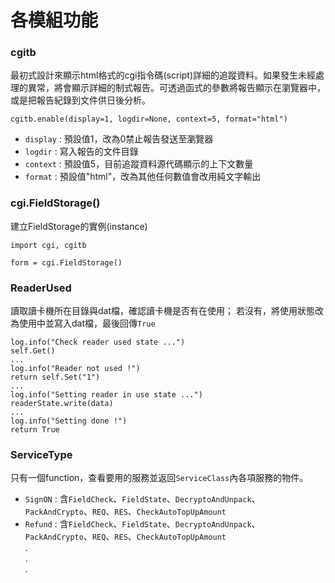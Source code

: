 # 各模組功能

### cgitb
最初式設計來顯示html格式的cgi指令碼(script)詳細的追蹤資料。如果發生未經處理的異常，將會顯示詳細的制式報告。可透過函式的參數將報告顯示在瀏覽器中，或是把報告紀錄到文件供日後分析。
```
cgitb.enable(display=1, logdir=None, context=5, format="html")
```
- `display` : 預設值1，改為0禁止報告發送至瀏覽器
- `logdir` : 寫入報告的文件目錄
- `context` : 預設值5，目前追蹤資料源代碼顯示的上下文數量
- `format` : 預設值"html"，改為其他任何數值會改用純文字輸出

### cgi.FieldStorage()
建立FieldStorage的實例(instance)
```
import cgi, cgitb

form = cgi.FieldStorage()
```

### ReaderUsed
讀取讀卡機所在目錄與dat檔，確認讀卡機是否有在使用；
若沒有，將使用狀態改為使用中並寫入dat檔，最後回傳`True`
```
log.info("Check reader used state ...")
self.Get()
...
log.info("Reader not used !")
return self.Set("1")
...
log.info("Setting reader in use state ...")
readerState.write(data)
...
log.info("Setting done !")
return True
```

### ServiceType
只有一個function，查看要用的服務並返回`ServiceClass`內各項服務的物件。
- `SignON` : 含`FieldCheck`、`FieldState`、`DecryptoAndUnpack`、`PackAndCrypto`、`REQ`、`RES`、`CheckAutoTopUpAmount`
- `Refund` : 含`FieldCheck`、`FieldState`、`DecryptoAndUnpack`、`PackAndCrypto`、`REQ`、`RES`、`CheckAutoTopUpAmount`<br>
.<br>
.<br>
.
